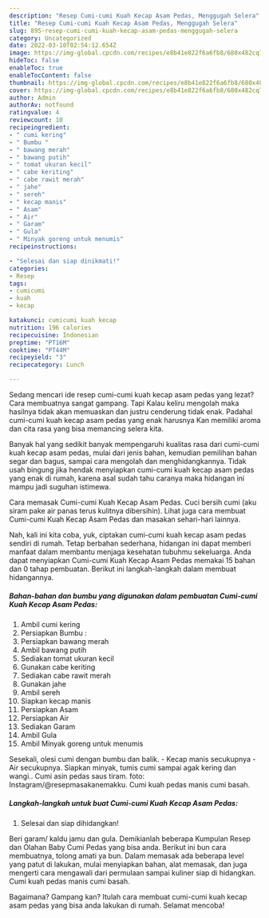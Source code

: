 ```yaml
---
description: "Resep Cumi-cumi Kuah Kecap Asam Pedas, Menggugah Selera"
title: "Resep Cumi-cumi Kuah Kecap Asam Pedas, Menggugah Selera"
slug: 895-resep-cumi-cumi-kuah-kecap-asam-pedas-menggugah-selera
category: Uncategorized
date: 2022-03-10T02:54:12.654Z
image: https://img-global.cpcdn.com/recipes/e8b41e822f6a6fb8/680x482cq70/cumi-cumi-kuah-kecap-asam-pedas-foto-resep-utama.jpg
hideToc: false
enableToc: true
enableTocContent: false
thumbnail: https://img-global.cpcdn.com/recipes/e8b41e822f6a6fb8/680x482cq70/cumi-cumi-kuah-kecap-asam-pedas-foto-resep-utama.jpg
cover: https://img-global.cpcdn.com/recipes/e8b41e822f6a6fb8/680x482cq70/cumi-cumi-kuah-kecap-asam-pedas-foto-resep-utama.jpg
author: Admin
authorAv: notfound
ratingvalue: 4
reviewcount: 10
recipeingredient:
- " cumi kering"
- " Bumbu "
- " bawang merah"
- " bawang putih"
- " tomat ukuran kecil"
- " cabe keriting"
- " cabe rawit merah"
- " jahe"
- " sereh"
- " kecap manis"
- " Asam"
- " Air"
- " Garam"
- " Gula"
- " Minyak goreng untuk menumis"
recipeinstructions:

- "Selesai dan siap dinikmati!"
categories:
- Resep
tags:
- cumicumi
- kuah
- kecap

katakunci: cumicumi kuah kecap 
nutrition: 196 calories
recipecuisine: Indonesian
preptime: "PT16M"
cooktime: "PT44M"
recipeyield: "3"
recipecategory: Lunch

---
```



Sedang mencari ide resep cumi-cumi kuah kecap asam pedas yang lezat? Cara membuatnya sangat gampang. Tapi Kalau keliru mengolah maka hasilnya tidak akan memuaskan dan justru cenderung tidak enak. Padahal cumi-cumi kuah kecap asam pedas yang enak harusnya Kan memiliki aroma dan cita rasa yang bisa memancing selera kita.


Banyak hal yang sedikit banyak mempengaruhi kualitas rasa dari cumi-cumi kuah kecap asam pedas, mulai dari jenis bahan, kemudian pemilihan bahan segar dan bagus, sampai cara mengolah dan menghidangkannya. Tidak usah bingung jika hendak menyiapkan cumi-cumi kuah kecap asam pedas yang enak di rumah, karena asal sudah tahu caranya maka hidangan ini mampu jadi suguhan istimewa.

Cara memasak Cumi-cumi Kuah Kecap Asam Pedas. Cuci bersih cumi (aku siram pake air panas terus kulitnya dibersihin). Lihat juga cara membuat Cumi-cumi Kuah Kecap Asam Pedas dan masakan sehari-hari lainnya.


Nah, kali ini kita coba, yuk, ciptakan cumi-cumi kuah kecap asam pedas sendiri di rumah. Tetap berbahan sederhana, hidangan ini dapat memberi manfaat dalam membantu menjaga kesehatan tubuhmu sekeluarga. Anda dapat menyiapkan Cumi-cumi Kuah Kecap Asam Pedas memakai 15 bahan dan 0 tahap pembuatan. Berikut ini langkah-langkah dalam membuat hidangannya.

<!--inarticleads1-->

##### Bahan-bahan dan bumbu yang digunakan dalam pembuatan Cumi-cumi Kuah Kecap Asam Pedas:

1. Ambil  cumi kering
1. Persiapkan  Bumbu :
1. Persiapkan  bawang merah
1. Ambil  bawang putih
1. Sediakan  tomat ukuran kecil
1. Gunakan  cabe keriting
1. Sediakan  cabe rawit merah
1. Gunakan  jahe
1. Ambil  sereh
1. Siapkan  kecap manis
1. Persiapkan  Asam
1. Persiapkan  Air
1. Sediakan  Garam
1. Ambil  Gula
1. Ambil  Minyak goreng untuk menumis


Sesekali, olesi cumi dengan bumbu dan balik. - Kecap manis secukupnya - Air secukupnya. Siapkan minyak, tumis cumi sampai agak kering dan wangi.. Cumi asin pedas saus tiram. foto: Instagram/@resepmasakanemakku. Cumi kuah pedas manis cumi basah. 

<!--inarticleads2-->

##### Langkah-langkah untuk buat Cumi-cumi Kuah Kecap Asam Pedas:


1. Selesai dan siap dihidangkan!

Beri garam/ kaldu jamu dan gula. Demikianlah beberapa Kumpulan Resep dan Olahan Baby Cumi Pedas yang bisa anda. Berikut ini bun cara membuatnya, tolong amati ya bun. Dalam memasak ada beberapa level yang patut di lakukan, mulai menyiapkan bahan, alat memasak, dan juga mengerti cara mengawali dari permulaan sampai kuliner siap di hidangkan. Cumi kuah pedas manis cumi basah. 

Bagaimana? Gampang kan? Itulah cara membuat cumi-cumi kuah kecap asam pedas yang bisa anda lakukan di rumah. Selamat mencoba!
